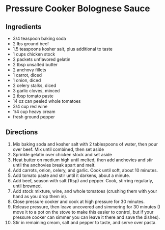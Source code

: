 # Pressure Cooker Bolognese Sauce
## Ingredients
- 3/4 teaspoon baking soda
- 2 lbs ground beef
- 1.5 teaspoons kosher salt, plus additional to taste
- 1 cups chicken stock
- 2 packets unflavored gelatin
- 2 tbsp unsalted butter
- 2 anchovy fillets
- 1 carrot, diced
- 1 onion, diced
- 2 celery stalks, diced
- 3 garlic cloves, minced
- 2 tbsp tomato paste
- 14 oz can peeled whole tomatoes
- 3/4 cup red wine
- 1/4 cup heavy cream
- fresh ground pepper

## Directions
1. Mix baking soda and kosher salt with 2 tablespoons of water, then pour over beef. Mix until combined, then set aside
2. Sprinkle gelatin over chicken stock and set aside
3. Heat butter on medium high until melted, then add anchovies and stir until the anchovies break apart and melt. 
4. Add carrots, onion, celery, and garlic. Cook until soft, about 10 minutes.
5. Add tomato paste and stir until it darkens, about a minute.
5. Add beef, season with salt (1tsp) and pepper. Cook, stirring regularly, until browned.
6. Add stock mixture, wine, and whole tomatoes (crushing them with your hand as you drop them in).
7. Close pressure cooker and cook at high pressure for 30 minutes. 
8. Release pressure, then leave uncovered and simmering for 30 minutes (I move it to a pot on the stove to make this easier to control, but if your pressure cooker can simmer you can leave it there and save the dishes).
9. Stir in remaining cream, salt and pepper to taste, and serve over pasta.


